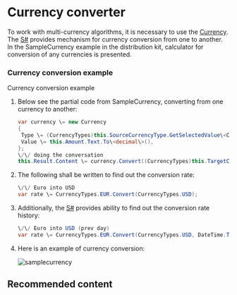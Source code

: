 # Currency converter

To work with multi\-currency algorithms, it is necessary to use the [Currency](../api/StockSharp.Messages.Currency.html). The [S\#](StockSharpAbout.md) provides mechanism for currency conversion from one to another. In the SampleCurrency example in the distribution kit, calculator for conversion of any currencies is presented.

### Currency conversion example

Currency conversion example

1. Below see the partial code from SampleCurrency, converting from one currency to another: 

   ```cs
   var currency \= new Currency
   {
   	Type \= (CurrencyTypes)this.SourceCurrencyType.GetSelectedValue\<CurrencyTypes\>(),
   	Value \= this.Amount.Text.To\<decimal\>(),
   };
   \/\/ doing the conversation
   this.Result.Content \= currency.Convert((CurrencyTypes)this.TargetCurrencyType.GetSelectedValue\<CurrencyTypes\>()).Value;
   ```
2. The following shall be written to find out the conversion rate: 

   ```cs
   \/\/ Euro into USD
   var rate \= CurrencyTypes.EUR.Convert(CurrencyTypes.USD);
   ```
3. Additionally, the [S\#](StockSharpAbout.md) provides ability to find out the conversion rate history: 

   ```cs
   \/\/ Euro into USD (prev day)
   var rate \= CurrencyTypes.EUR.Convert(CurrencyTypes.USD, DateTime.Today \- TimeSpan.FromDays(1));
   ```
4. Here is an example of currency conversion: 

   ![samplecurrency](~/images/sample_currency.png)

## Recommended content
